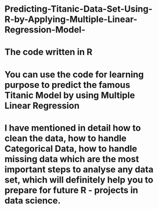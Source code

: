 # Predicting-Titanic-Data-Set-Using-R-by-Applying-Multiple-Linear-Regression-Model-
# The code written in R 
# You can use the code for learning purpose to predict the famous Titanic Model by using Multiple Linear Regression 
# I have mentioned in detail how to clean the data, how to handle Categorical Data, how to handle missing data which are the most important steps to analyse any data set, which will definitely help you to prepare for future R - projects in data science. 
